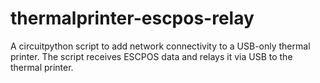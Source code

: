 # thermalprinter-escpos-relay
A circuitpython script to add network connectivity to a USB-only thermal printer. The script receives ESCPOS data and relays it via USB to the thermal printer.
